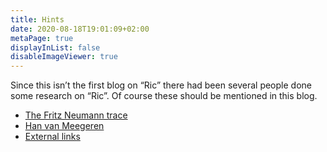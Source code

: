 ```yaml
---
title: Hints
date: 2020-08-18T19:01:09+02:00
metaPage: true
displayInList: false
disableImageViewer: true
---
```

Since this isn’t the first blog on “Ric” there had been several people done some research on “Ric”. Of course these should be mentioned in this blog.

*   [The Fritz Neumann trace](/hints/fritz-neumann)
*   [Han van Meegeren](/hints/han-van-meegeren)
*   [External links](/hints/links)
